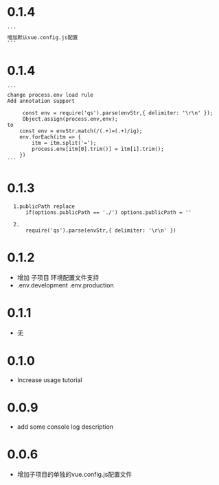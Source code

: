 # 0.1.4
	```
	增加默认vue.config.js配置
	```
# 0.1.4
	```
	change process.env load rule
	Add annotation support
	
		 const env = require('qs').parse(envStr,{ delimiter: '\r\n' });
		 Object.assign(process.env,env);
	to
		const env = envStr.match(/(.+)=(.+)/ig);
		env.forEach(itm => {
			itm = itm.split('=');
			process.env[itm[0].trim()] = itm[1].trim();
		})
	```
# 0.1.3
  ``` 
	1.publicPath replace
		if(options.publicPath == './') options.publicPath = ''
  ```
  ``` 
	2.	
		require('qs').parse(envStr,{ delimiter: '\r\n' })
  ```
# 0.1.2
  * 增加 子项目 环境配置文件支持
  * .env.development .env.production
# 0.1.1
  * 无

# 0.1.0
  * Increase usage tutorial

# 0.0.9
  * add some console log description

# 0.0.6
  * 增加子项目的单独的vue.config.js配置文件
